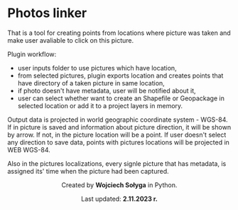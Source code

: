 # Photos linker
That is a tool for creating points from locations where picture was taken and make user avaliable to click on this picture.

Plugin workflow:
- user inputs folder to use pictures which have location,
- from selected pictures, plugin exports location and creates points that have directory of a taken picture in same location,
- if photo doesn't have metadata, user will be notified about it,
- user can select whether want to create an Shapefile or Geopackage in selected location or add it to a project layers in memory.

Output data is projected in world geographic coordinate system - WGS-84. If in picture is saved and information about picture direction, it will be shown by arrow. If not, in the picture location will be a point.
If user doesn't select any direction to save data, points with pictures locations will be projected in WEB WGS-84.

Also in the pictures localizations, every signle picture that has metadata, is assigned its' time when the picture had been captured.

<p align = "center">Created by <strong>Wojciech Sołyga</strong> in Python.</p>
<p align = "center">Last updated: <strong>2.11.2023 r.</strong></p>
